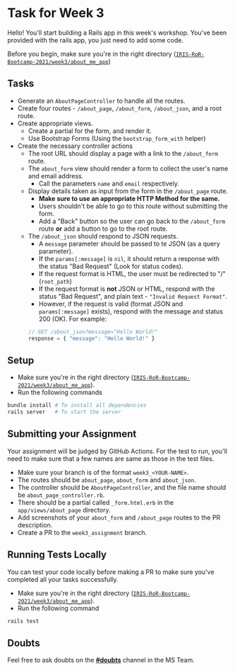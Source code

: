 # Task for Week 3

Hello! You'll start building a Rails app in this week's workshop. You've been provided with the rails app, you just need to add some code.

Before you begin, make sure you're in the right directory ([`IRIS-RoR-Bootcamp-2021/week3/about_me_app`](./about_me_app))

## Tasks

- Generate an `AboutPageController` to handle all the routes.
- Create four routes - `/about_page`, `/about_form`, `/about_json`, and a root route.
- Create appropriate views.
    - Create a partial for the form, and render it.
    - Use Bootstrap Forms (Using the `bootstrap_form_with` helper)
- Create the necessary controller actions
    - The root URL should display a page with a link to the `/about_form` route.
    - The `about_form` view should render a form to collect the user's name and email address.
        - Call the parameters `name` and `email` respectively.
    - Display details taken as input from the form in the `/about_page` route.
        - **Make sure to use an appropriate HTTP Method for the same.**
        - Users shouldn't be able to go to this route without submitting the form.
        - Add a "Back" button so the user can go back to the `/about_form` route **or** add a button to go to the root route.
    - The `/about_json` should respond to JSON requests.
        - A `message` parameter should be passed to te JSON (as a query parameter).
        - If the `params[:message]` is `nil`, it should return a response with the status "Bad Request" (Look for status codes).
        - If the request format is HTML, the user must be redirected to "/" (`root_path`)
        - If the request format is **not** JSON or HTML, respond with the status "Bad Request", and plain text - `"Invalid Request Format"`.
        - However, if the request is valid (format JSON and `params[:message]` exists), respond with the message and status 200 (OK). For example:
        ```js
        // GET /about_json?message="Hello World!"
        response = { "message": "Hello World!" }
        ```

## Setup
- Make sure you're in the right directory ([`IRIS-RoR-Bootcamp-2021/week3/about_me_app`](./about_me_app)).
- Run the following commands 
```bash
bundle install # To install all dependencies
rails server   # To start the server
```

## Submitting your Assignment
Your assignment will be judged by GitHub Actions. For the test to run, you'll need to make sure that a few names are same as those in the test files.

- Make sure your branch is of the format `week3_<YOUR-NAME>`.
- The routes should be `about_page`, `about_form` and `about_json`.
- The controller should be `AboutPageController`, and the file name should be `about_page_controller.rb`.
- There should be a partial called `_form.html.erb` in the `app/views/about_page` directory.
- Add screenshots of your `about_form` and `/about_page` routes to the PR description.
- Create a PR to the `week3_assignment` branch.

## Running Tests Locally
You can test your code locally before making a PR to make sure you've completed all your tasks successfully.
- Make sure you're in the right directory ([`IRIS-RoR-Bootcamp-2021/week3/about_me_app`](./about_me_app)).
- Run the following command
```bash
rails test
```
## Doubts
Feel free to ask doubts on the [**#doubts**](https://teams.microsoft.com/l/channel/19%3a6e5ce5031c594c34927026726a750f12%40thread.tacv2/%255BRuby%2520on%2520Rails%255D%2520Doubts?groupId=ebcdbf1c-6b25-48f4-9dfc-9f5e3666cc00&tenantId=36e917dc-1abe-43f4-b189-f92196a6b4ad) channel in the MS Team.
